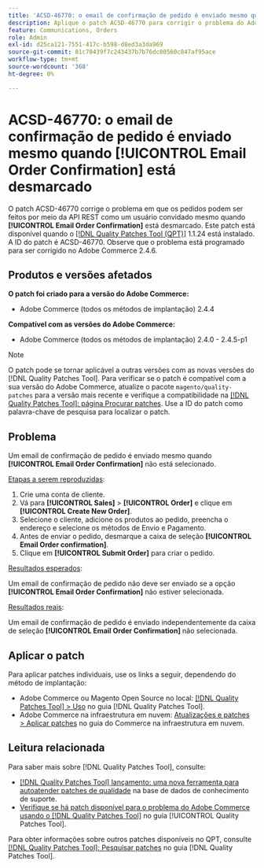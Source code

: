 ```yaml
---
title: 'ACSD-46770: o email de confirmação de pedido é enviado mesmo quando [!UICONTROL Email Order Confirmation] está desmarcado'
description: Aplique o patch ACSD-46770 para corrigir o problema do Adobe Commerce em que os emails de confirmação de pedido são enviados mesmo quando [!UICONTROL Email Order Confirmation] não está selecionado.
feature: Communications, Orders
role: Admin
exl-id: d25ca121-7551-417c-b598-d8ed3a3da969
source-git-commit: 81c78439f7c243437b7b76dc80560c847af95ace
workflow-type: tm+mt
source-wordcount: '368'
ht-degree: 0%

---
```


# ACSD-46770: o email de confirmação de pedido é enviado mesmo quando **[!UICONTROL Email Order Confirmation]** está desmarcado

O patch ACSD-46770 corrige o problema em que os pedidos podem ser feitos por meio da API REST como um usuário convidado mesmo quando **[!UICONTROL Email Order Confirmation]** está desmarcado. Este patch está disponível quando o [[!DNL Quality Patches Tool (QPT)]](https://experienceleague.adobe.com/en/docs/commerce-knowledge-base/kb/announcements/commerce-announcements/magento-quality-patches-released-new-tool-to-self-serve-quality-patches) 1.1.24 está instalado. A ID do patch é ACSD-46770. Observe que o problema está programado para ser corrigido no Adobe Commerce 2.4.6.

## Produtos e versões afetados

**O patch foi criado para a versão do Adobe Commerce:**

* Adobe Commerce (todos os métodos de implantação) 2.4.4

**Compatível com as versões do Adobe Commerce:**

* Adobe Commerce (todos os métodos de implantação) 2.4.0 - 2.4.5-p1

>[!NOTE]
>
>O patch pode se tornar aplicável a outras versões com as novas versões do [!DNL Quality Patches Tool]. Para verificar se o patch é compatível com a sua versão do Adobe Commerce, atualize o pacote `magento/quality-patches` para a versão mais recente e verifique a compatibilidade na [[!DNL Quality Patches Tool]: página Procurar patches](https://experienceleague.adobe.com/tools/commerce-quality-patches/index.html). Use a ID do patch como palavra-chave de pesquisa para localizar o patch.

## Problema

Um email de confirmação de pedido é enviado mesmo quando **[!UICONTROL Email Order Confirmation]** não está selecionado.

<u>Etapas a serem reproduzidas</u>:

1. Crie uma conta de cliente.
1. Vá para **[!UICONTROL Sales]** > **[!UICONTROL Order]** e clique em **[!UICONTROL Create New Order]**.
1. Selecione o cliente, adicione os produtos ao pedido, preencha o endereço e selecione os métodos de Envio e Pagamento.
1. Antes de enviar o pedido, desmarque a caixa de seleção **[!UICONTROL Email Order confirmation]**.
1. Clique em **[!UICONTROL Submit Order]** para criar o pedido.

<u>Resultados esperados</u>:

Um email de confirmação de pedido não deve ser enviado se a opção **[!UICONTROL Email Order Confirmation]** não estiver selecionada.

<u>Resultados reais</u>:

Um email de confirmação de pedido é enviado independentemente da caixa de seleção **[!UICONTROL Email Order Confirmation]** não selecionada.

## Aplicar o patch

Para aplicar patches individuais, use os links a seguir, dependendo do método de implantação:

* Adobe Commerce ou Magento Open Source no local: [[!DNL Quality Patches Tool] > Uso](/help/tools/quality-patches-tool/usage.md) no guia [!DNL Quality Patches Tool].
* Adobe Commerce na infraestrutura em nuvem: [Atualizações e patches > Aplicar patches](https://experienceleague.adobe.com/docs/commerce-cloud-service/user-guide/develop/upgrade/apply-patches.html) no guia do Commerce na infraestrutura em nuvem.

## Leitura relacionada

Para saber mais sobre [!DNL Quality Patches Tool], consulte:

* [[!DNL Quality Patches Tool] lançamento: uma nova ferramenta para autoatender patches de qualidade](https://experienceleague.adobe.com/en/docs/commerce-knowledge-base/kb/announcements/commerce-announcements/magento-quality-patches-released-new-tool-to-self-serve-quality-patches) na base de dados de conhecimento de suporte.
* [Verifique se há patch disponível para o problema do Adobe Commerce usando o  [!DNL Quality Patches Tool]](/help/tools/quality-patches-tool/patches-available-in-qpt/check-patch-for-magento-issue-with-magento-quality-patches.md) no guia [!UICONTROL Quality Patches Tool].


Para obter informações sobre outros patches disponíveis no QPT, consulte [[!DNL Quality Patches Tool]: Pesquisar patches](https://experienceleague.adobe.com/tools/commerce-quality-patches/index.html) no guia [!DNL Quality Patches Tool].
